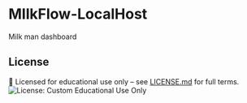 # MIlkFlow-LocalHost
Milk man dashboard


## License

📘 Licensed for educational use only – see [LICENSE.md](LICENSE.md) for full terms.
![License: Custom Educational Use Only](https://img.shields.io/badge/License-Custom%20Educational%20Use-orange.svg)
